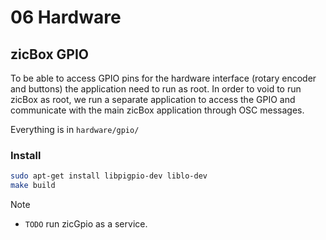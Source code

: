 # 06 Hardware

## zicBox GPIO

To be able to access GPIO pins for the hardware interface (rotary encoder and buttons) the application need to run as root. In order to void to run zicBox as root, we run a separate application to access the GPIO and communicate with the main zicBox application through OSC messages.

Everything is in `hardware/gpio/`

### Install

```sh
sudo apt-get install libpigpio-dev liblo-dev
make build
```

> [!NOTE]
> - `TODO` run zicGpio as a service.
